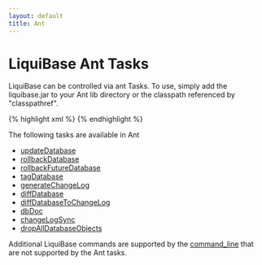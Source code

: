 ```yaml
---
layout: default
title: Ant
---
```


# LiquiBase Ant Tasks #

LiquiBase can be controlled via ant Tasks. To use, simply add the liquibase.jar to your Ant lib directory or the classpath referenced by "classpathref".

{% highlight xml %}
    <taskdef resource="liquibasetasks.properties">
        <classpath refid="classpath"/>
    </taskdef>
{% endhighlight %}

The following tasks are available in Ant
  * [updateDatabase](updateDatabase_ant_task.html)
  * [rollbackDatabase](rollbackDatabase_ant_task.html)
  * [rollbackFutureDatabase](rollbackFutureDatabase_ant_task.html)
  * [tagDatabase ](tagDatabase_ant_task.html)
  * [generateChangeLog ](generateChangeLog_ant_task.html)
  * [diffDatabase ](diffDatabase_ant_task.html)
  * [diffDatabaseToChangeLog ](diffDatabaseToChangeLog_ant_task.html)
  * [dbDoc ](dbDoc_ant_task.html)
  * [changeLogSync ](changeLogSync_ant_task.html)
  * [dropAllDatabaseObjects ](dropAllDatabaseObjects_ant_task.html)

Additional LiquiBase commands are supported by the [command_line](command_line.html) that are not supported by the Ant tasks.


